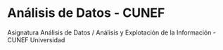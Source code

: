 # Análisis de Datos - CUNEF
Asignatura Análisis de Datos / Análisis y Explotación de la Información - CUNEF Universidad
